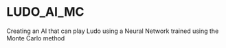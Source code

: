 # LUDO_AI_MC
Creating an AI that can play Ludo using a Neural Network trained using the Monte Carlo method
